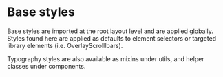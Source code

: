 # Base styles

Base styles are imported at the root layout level and are applied globally. Styles found here are
applied as defaults to element selectors or targeted library elements (i.e. OverlayScrolllbars).

Typography styles are also available as mixins under utils, and helper classes under components.
